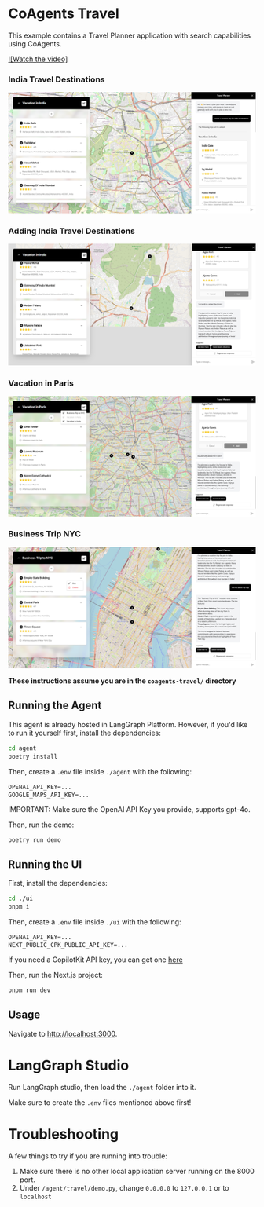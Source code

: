 # CoAgents Travel

This example contains a Travel Planner application with search capabilities using CoAgents.

[![Watch the video]](https://www.youtube.com/watch?v=9v3kXiOY3vg)

### India Travel Destinations
![India snap](https://github.com/PranayHaldiya/travel-coagents/blob/main/ui/app/Screenshot%202025-01-21%20193102.png)

### Adding India Travel Destinations
![Adding trips snap](https://github.com/PranayHaldiya/travel-coagents/blob/main/ui/app/Screenshot%202025-01-21%20193130.png)

### Vacation in Paris
![Paris snap](https://github.com/PranayHaldiya/travel-coagents/blob/main/ui/app/Screenshot%202025-01-21%20193209.png)

### Business Trip NYC
![NYC snap](https://github.com/PranayHaldiya/travel-coagents/blob/main/ui/app/Screenshot%202025-01-21%20193343.png)

**These instructions assume you are in the `coagents-travel/` directory**

## Running the Agent

This agent is already hosted in LangGraph Platform. However, if you'd like to run it
yourself first, install the dependencies:

```sh
cd agent
poetry install
```

Then, create a `.env` file inside `./agent` with the following:

```
OPENAI_API_KEY=...
GOOGLE_MAPS_API_KEY=...
```

IMPORTANT:
Make sure the OpenAI API Key you provide, supports gpt-4o.

Then, run the demo:

```sh
poetry run demo
```

## Running the UI

First, install the dependencies:

```sh
cd ./ui
pnpm i
```

Then, create a `.env` file inside `./ui` with the following:

```
OPENAI_API_KEY=...
NEXT_PUBLIC_CPK_PUBLIC_API_KEY=...
```

If you need a CopilotKit API key, you can get one [here](https://cloud.copilotkit.ai)

Then, run the Next.js project:

```sh
pnpm run dev
```

## Usage

Navigate to [http://localhost:3000](http://localhost:3000).

# LangGraph Studio

Run LangGraph studio, then load the `./agent` folder into it.

Make sure to create the `.env` files mentioned above first!

# Troubleshooting

A few things to try if you are running into trouble:

1. Make sure there is no other local application server running on the 8000 port.
2. Under `/agent/travel/demo.py`, change `0.0.0.0` to `127.0.0.1` or to `localhost`
